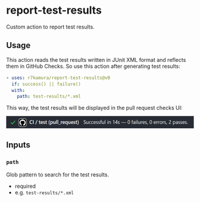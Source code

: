 # report-test-results

Custom action to report test results.

## Usage

This action reads the test results written in JUnit XML format and reflects them in GitHub Checks. So use this action after generating test results:

```yaml
- uses: r7kamura/report-test-results@v0
  if: success() || failure()
  with:
    path: test-results/*.xml
```

This way, the test results will be displayed in the pull request checks UI:

![](./images/screenshot.png)

## Inputs

### `path`

Glob pattern to search for the test results.

- required
- e.g. `test-results/*.xml`
